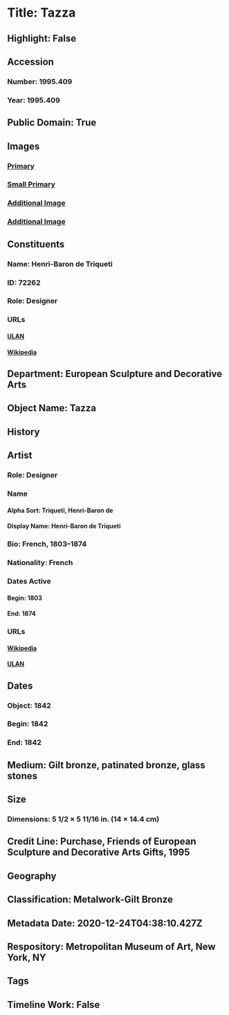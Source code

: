 # Title: Tazza
## Highlight: False
## Accession
### Number: 1995.409
### Year: 1995.409
## Public Domain: True
## Images
### [Primary](https://images.metmuseum.org/CRDImages/es/original/SF1995_409_img1.jpg)
### [Small Primary](https://images.metmuseum.org/CRDImages/es/web-large/SF1995_409_img1.jpg)
### [Additional Image](https://images.metmuseum.org/CRDImages/es/original/SF1995_409_img2.jpg)
### [Additional Image](https://images.metmuseum.org/CRDImages/es/original/261298.jpg)
## Constituents
### Name: Henri-Baron de Triqueti
### ID: 72262
### Role: Designer
### URLs
#### [ULAN](http://vocab.getty.edu/page/ulan/500057205)
#### [Wikipedia](https://www.wikidata.org/wiki/Q302580)
## Department: European Sculpture and Decorative Arts
## Object Name: Tazza
## History
## Artist
### Role: Designer
### Name
#### Alpha Sort: Triqueti, Henri-Baron de
#### Display Name: Henri-Baron de Triqueti
### Bio: French, 1803–1874
### Nationality: French
### Dates Active
#### Begin: 1803
#### End: 1874
### URLs
#### [Wikipedia](https://www.wikidata.org/wiki/Q302580)
#### [ULAN](http://vocab.getty.edu/page/ulan/500057205)
## Dates
### Object: 1842
### Begin: 1842
### End: 1842
## Medium: Gilt bronze, patinated bronze, glass stones
## Size
### Dimensions: 5 1/2 × 5 11/16 in. (14 × 14.4 cm)
## Credit Line: Purchase, Friends of European Sculpture and Decorative Arts Gifts, 1995
## Geography
## Classification: Metalwork-Gilt Bronze
## Metadata Date: 2020-12-24T04:38:10.427Z
## Respository: Metropolitan Museum of Art, New York, NY
## Tags
## Timeline Work: False